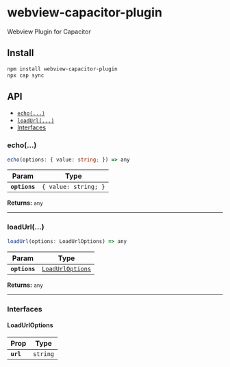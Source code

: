 # webview-capacitor-plugin

Webview Plugin for Capacitor

## Install

```bash
npm install webview-capacitor-plugin
npx cap sync
```

## API

<docgen-index>

- [`echo(...)`](#echo)
- [`loadUrl(...)`](#loadurl)
- [Interfaces](#interfaces)

</docgen-index>

<docgen-api>
<!--Update the source file JSDoc comments and rerun docgen to update the docs below-->

### echo(...)

```typescript
echo(options: { value: string; }) => any
```

| Param         | Type                            |
| ------------- | ------------------------------- |
| **`options`** | <code>{ value: string; }</code> |

**Returns:** <code>any</code>

---

### loadUrl(...)

```typescript
loadUrl(options: LoadUrlOptions) => any
```

| Param         | Type                                                      |
| ------------- | --------------------------------------------------------- |
| **`options`** | <code><a href="#loadurloptions">LoadUrlOptions</a></code> |

**Returns:** <code>any</code>

---

### Interfaces

#### LoadUrlOptions

| Prop      | Type                |
| --------- | ------------------- |
| **`url`** | <code>string</code> |

</docgen-api>
